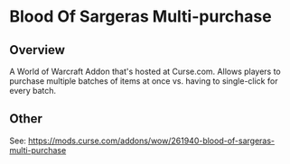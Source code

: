 # Blood Of Sargeras Multi-purchase

## Overview
A World of Warcraft Addon that's hosted at Curse.com. Allows players to purchase multiple batches of items at once vs. having to single-click for every batch.

## Other

See: https://mods.curse.com/addons/wow/261940-blood-of-sargeras-multi-purchase